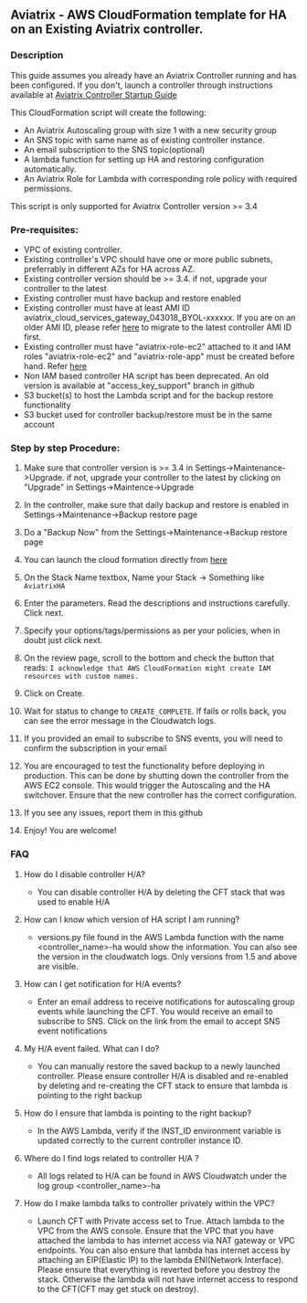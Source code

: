 ## Aviatrix - AWS CloudFormation template for HA on an Existing Aviatrix controller.

### Description
This guide assumes you already have an Aviatrix Controller running and has been configured. If you don't, launch a controller through instructions available at [Aviatrix Controller Startup Guide](https://docs.aviatrix.com/StartUpGuides/aviatrix-cloud-controller-startup-guide.html)

This CloudFormation script will create the following:

* An Aviatrix Autoscaling group with size 1 with a new security group
* An SNS topic with same name as of existing controller instance.
* An email subscription to the SNS topic(optional)
* A lambda function for setting up HA and restoring configuration automatically.
* An Aviatrix Role for Lambda with corresponding role policy with required permissions.

This script is only supported for Aviatrix Controller version >= 3.4
### Pre-requisites:

* VPC of existing controller.
* Existing controller's VPC should have one or more public subnets, preferrably in different AZs for HA across AZ.
* Existing controller version should be >= 3.4. if not, upgrade your controller to the latest
* Existing controller must have backup and restore enabled
* Existing controller must have at least AMI ID aviatrix_cloud_services_gateway_043018_BYOL-xxxxxx. If you are on an older AMI ID, please refer [here](https://docs.aviatrix.com/HowTos/Migration_From_Marketplace.html) to migrate to the latest controller AMI ID first.
* Existing controller must have "aviatrix-role-ec2" attached to it and IAM roles "aviatrix-role-ec2" and "aviatrix-role-app" must be created before hand. Refer [here](https://docs.aviatrix.com/HowTos/HowTo_IAM_role.html)
* Non IAM based controller HA script has been deprecated. An old version is available at "access_key_support" branch in github
* S3 bucket(s) to host the Lambda script and for the backup restore functionality
* S3 bucket used for controller backup/restore must be in the same account


### Step by step Procedure:

1. Make sure that controller version is >= 3.4 in Settings->Maintenance->Upgrade. if not, upgrade your controller to the latest by clicking on "Upgrade" in Settings->Maintence->Upgrade

2. In the controller, make sure that daily backup and restore is enabled in Settings->Maintenance->Backup restore page

3. Do a "Backup Now" from  the Settings->Maintenance->Backup restore page

4. You can launch the cloud formation directly from [here](https://console.aws.amazon.com/cloudformation/home#/stacks/new?stackName=AviatrixHA&templateURL=https://aviatrix-cloudformation-templates.s3-us-west-2.amazonaws.com/aviatrix-aws-existing-controller-ha.json)

5. On the Stack Name textbox, Name your Stack -> Something like `AviatrixHA`

6. Enter the parameters. Read the descriptions and instructions carefully. Click next.

7. Specify your options/tags/permissions as per your policies, when in doubt just click next.

8. On the review page, scroll to the bottom and check the button that reads:
`I acknowledge that AWS CloudFormation might create IAM resources with custom names.`

9. Click on Create.

10. Wait for status to change to `CREATE_COMPLETE`. If fails or rolls back, you can see the error message in the Cloudwatch logs.

11. If you provided an email to subscribe to SNS events, you will need to confirm the subscription in your email

12. You are encouraged to test the functionality before deploying in production. This can be done by shutting down the controller from the AWS EC2 console. This would trigger the Autoscaling and the HA switchover. Ensure that the new controller has the correct configuration.

13. If you see any issues, report them in this github

14. Enjoy! You are welcome!


### FAQ
1. How do I disable controller H/A?
   
   -  You can disable controller H/A by deleting the CFT stack that was used to enable H/A
   
2. How can I know which version of HA script I am running?
   
   -  versions.py file found in the AWS Lambda function with the name <controller_name>-ha would show the information. You can also see the version in the cloudwatch logs. Only versions from 1.5 and above are visible.   
 
3. How can I get notification for H/A events?
   
   -  Enter an email address to receive notifications for autoscaling group events while launching the CFT. You would receive an email to subscribe to SNS. Click on the link from the email to accept SNS event notifications   
 
4. My H/A event failed. What can I do?
   
   -  You can manually restore the saved backup to a newly launched controller. Please ensure controller H/A is disabled and re-enabled by deleting and re-creating the CFT stack to ensure that lambda is pointing to the right backup
 
5. How do I ensure that lambda is pointing to the right backup?
   
   -  In the AWS Lambda, verify if the INST_ID environment variable is updated correctly to the current controller instance ID. 
   
6. Where do I find logs related to controller H/A ?
   
   - All logs related to H/A can be found in AWS Cloudwatch under the log group <controller_name>-ha
   
7. How do I make lambda talks to controller privately within the VPC?
    
   - Launch CFT with Private access set to True. Attach lambda to the VPC from the AWS console. Ensure that the VPC that you have attached the lambda to has internet access via NAT gateway or VPC endpoints. You can also ensure that lambda has internet access by attaching an EIP(Elastic IP) to the lambda ENI(Network Interface). Please ensure that everything is reverted before you destroy the stack. Otherwise the lambda will not have internet access to respond to the CFT(CFT may get stuck on destroy).
    
